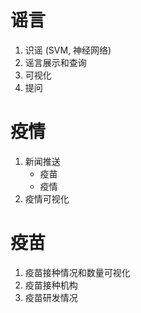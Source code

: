 # 谣言

1. 识谣  (SVM, 神经网络)
2. 谣言展示和查询
3. 可视化
4. 提问



# 疫情

1. 新闻推送
   * 疫苗
   * 疫情
2. 疫情可视化




# 疫苗

1. 疫苗接种情况和数量可视化
2. 疫苗接种机构
3. 疫苗研发情况